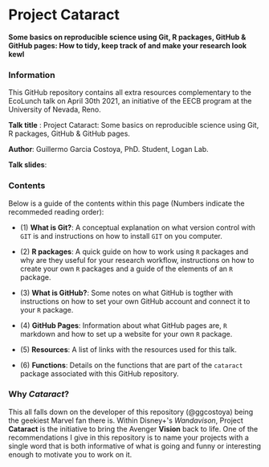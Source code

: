 # Project **Cataract**
**Some basics on reproducible science using Git, R packages, GitHub & GitHub pages: How to tidy, keep track of and make your research look kewl**

### **Information** 

This GitHub repository contains all extra resources complementary to the EcoLunch talk on April 30th 2021, an initiative of the EECB program at the University of Nevada, Reno. 

**Talk title** : Project Cataract: Some basics on reproducible science using Git, R packages, GitHub & GitHub pages.

**Author**: Guillermo Garcia Costoya, PhD. Student, Logan Lab. 

**Talk slides**: 

### **Contents**

Below is a guide of the contents within this page (Numbers indicate the recommeded reading order): 

* (1) **What is Git?**: A conceptual explanation on what version control with `GIT` is and instructions on how to install `GIT` on you computer. 

* (2) **R packages**: A quick guide on how to work using `R` packages and why are they useful for your research workflow, instructions on how to create your own `R` packages and a guide of the elements of an `R` package.

* (3) **What is GitHub?**: Some notes on what GitHub is togther with instructions on how to set your own GitHub account and connect it to your `R` package. 

* (4) **GitHub Pages**: Information about what GitHub pages are, `R` markdown and how to set up a website for your own `R` package. 

* (5) **Resources**: A list of links with the resources used for this talk. 

* (6) **Functions**: Details on the functions that are part of the `cataract` package associated with this GitHub repository. 

### **Why _Cataract_?** 

This all falls down on the developer of this repository (@ggcostoya) being the geekiest Marvel fan there is. Within Disney+'s *Wandavison*, Project **Cataract**  is the initiative to bring the Avenger **Vision** back to life. One of the recommendations I give in this repository is to name your projects with a single word that is both informative of what is going and funny or interesting enough to motivate you to work on it. 
